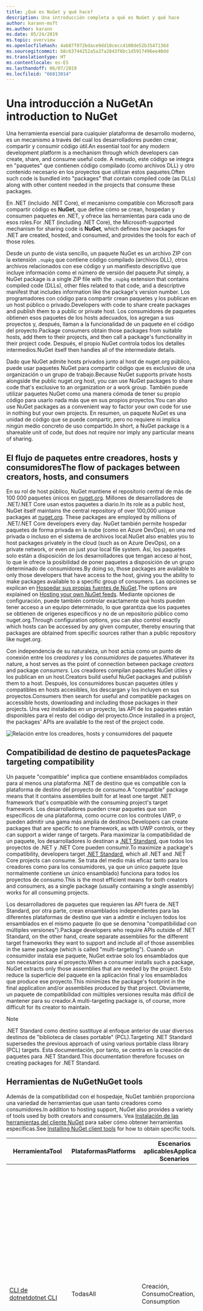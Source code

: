 ```yaml
---
title: ¿Qué es NuGet y qué hace?
description: Una introducción completa a qué es NuGet y qué hace
author: karann-msft
ms.author: karann
ms.date: 05/24/2019
ms.topic: overview
ms.openlocfilehash: 4ab87f072bdace9dd18cecc4100de52b3547136d
ms.sourcegitcommit: b8c63744252a5a37a2843f6bc1d5917496ee40dd
ms.translationtype: HT
ms.contentlocale: es-ES
ms.lasthandoff: 06/07/2019
ms.locfileid: "66813014"
---
```

# <a name="an-introduction-to-nuget"></a><span data-ttu-id="bf657-103">Una introducción a NuGet</span><span class="sxs-lookup"><span data-stu-id="bf657-103">An introduction to NuGet</span></span>

<span data-ttu-id="bf657-104">Una herramienta esencial para cualquier plataforma de desarrollo moderno, es un mecanismo a través del cual los desarrolladores pueden crear, compartir y consumir código útil.</span><span class="sxs-lookup"><span data-stu-id="bf657-104">An essential tool for any modern development platform is a mechanism through which developers can create, share, and consume useful code.</span></span> <span data-ttu-id="bf657-105">A menudo, este código se integra en "paquetes" que contienen código compilado (como archivos DLL) y otro contenido necesario en los proyectos que utilizan estos paquetes.</span><span class="sxs-lookup"><span data-stu-id="bf657-105">Often such code is bundled into "packages" that contain compiled code (as DLLs) along with other content needed in the projects that consume these packages.</span></span>

<span data-ttu-id="bf657-106">En .NET (incluido .NET Core), el mecanismo compatible con Microsoft para compartir código es **NuGet**, que define cómo se crean, hospedan y consumen paquetes en .NET, y ofrece las herramientas para cada uno de esos roles.</span><span class="sxs-lookup"><span data-stu-id="bf657-106">For .NET (including .NET Core), the Microsoft-supported mechanism for sharing code is **NuGet**, which defines how packages for .NET are created, hosted, and consumed, and provides the tools for each of those roles.</span></span>

<span data-ttu-id="bf657-107">Desde un punto de vista sencillo, un paquete NuGet es un archivo ZIP con la extensión `.nupkg` que contiene código compilado (archivos DLL), otros archivos relacionados con ese código y un manifiesto descriptivo que incluye información como el número de versión del paquete.</span><span class="sxs-lookup"><span data-stu-id="bf657-107">Put simply, a NuGet package is a single ZIP file with the `.nupkg` extension that contains compiled code (DLLs), other files related to that code, and a descriptive manifest that includes information like the package's version number.</span></span> <span data-ttu-id="bf657-108">Los programadores con código para compartir crean paquetes y los publican en un host público o privado.</span><span class="sxs-lookup"><span data-stu-id="bf657-108">Developers with code to share create packages and publish them to a public or private host.</span></span> <span data-ttu-id="bf657-109">Los consumidores de paquetes obtienen esos paquetes de los hosts adecuados, los agregan a sus proyectos y, después, llaman a la funcionalidad de un paquete en el código del proyecto.</span><span class="sxs-lookup"><span data-stu-id="bf657-109">Package consumers obtain those packages from suitable hosts, add them to their projects, and then call a package's functionality in their project code.</span></span> <span data-ttu-id="bf657-110">Después, el propio NuGet controla todos los detalles intermedios.</span><span class="sxs-lookup"><span data-stu-id="bf657-110">NuGet itself then handles all of the intermediate details.</span></span>

<span data-ttu-id="bf657-111">Dado que NuGet admite hosts privados junto al host de nuget.org público, puede usar paquetes NuGet para compartir código que es exclusivo de una organización o un grupo de trabajo.</span><span class="sxs-lookup"><span data-stu-id="bf657-111">Because NuGet supports private hosts alongside the public nuget.org host, you can use NuGet packages to share code that's exclusive to an organization or a work group.</span></span> <span data-ttu-id="bf657-112">También puede utilizar paquetes NuGet como una manera cómoda de tener su propio código para usarlo nada más que en sus propios proyectos.</span><span class="sxs-lookup"><span data-stu-id="bf657-112">You can also use NuGet packages as a convenient way to factor your own code for use in nothing but your own projects.</span></span> <span data-ttu-id="bf657-113">En resumen, un paquete NuGet es una unidad de código que se puede compartir, pero no requiere ni implica ningún medio concreto de uso compartido.</span><span class="sxs-lookup"><span data-stu-id="bf657-113">In short, a NuGet package is a shareable unit of code, but does not require nor imply any particular means of sharing.</span></span>

## <a name="the-flow-of-packages-between-creators-hosts-and-consumers"></a><span data-ttu-id="bf657-114">El flujo de paquetes entre creadores, hosts y consumidores</span><span class="sxs-lookup"><span data-stu-id="bf657-114">The flow of packages between creators, hosts, and consumers</span></span>

<span data-ttu-id="bf657-115">En su rol de host público, NuGet mantiene el repositorio central de más de 100 000 paquetes únicos en [nuget.org](https://www.nuget.org). Millones de desarrolladores de .NET/.NET Core usan estos paquetes a diario.</span><span class="sxs-lookup"><span data-stu-id="bf657-115">In its role as a public host, NuGet itself maintains the central repository of over 100,000 unique packages at [nuget.org](https://www.nuget.org). These packages are employed by millions of .NET/.NET Core developers every day.</span></span> <span data-ttu-id="bf657-116">NuGet también permite hospedar paquetes de forma privada en la nube (como en Azure DevOps), en una red privada o incluso en el sistema de archivos local.</span><span class="sxs-lookup"><span data-stu-id="bf657-116">NuGet also enables you to host packages privately in the cloud (such as on Azure DevOps), on a private network, or even on just your local file system.</span></span> <span data-ttu-id="bf657-117">Así, los paquetes solo están a disposición de los desarrolladores que tengan acceso al host, lo que le ofrece la posibilidad de poner paquetes a disposición de un grupo determinado de consumidores.</span><span class="sxs-lookup"><span data-stu-id="bf657-117">By doing so, those packages are available to only those developers that have access to the host, giving you the ability to make packages available to a specific group of consumers.</span></span> <span data-ttu-id="bf657-118">Las opciones se explican en [Hospedar sus propias fuentes de NuGet](hosting-packages/overview.md).</span><span class="sxs-lookup"><span data-stu-id="bf657-118">The options are explained on [Hosting your own NuGet feeds](hosting-packages/overview.md).</span></span> <span data-ttu-id="bf657-119">Mediante opciones de configuración, puede también controlar exactamente qué hosts pueden tener acceso a un equipo determinado, lo que garantiza que los paquetes se obtienen de orígenes específicos y no de un repositorio público como nuget.org.</span><span class="sxs-lookup"><span data-stu-id="bf657-119">Through configuration options, you can also control exactly which hosts can be accessed by any given computer, thereby ensuring that packages are obtained from specific sources rather than a public repository like nuget.org.</span></span>

<span data-ttu-id="bf657-120">Con independencia de su naturaleza, un host actúa como un punto de conexión entre los *creadores* y los *consumidores* de paquetes.</span><span class="sxs-lookup"><span data-stu-id="bf657-120">Whatever its nature, a host serves as the point of connection between package *creators* and package *consumers*.</span></span> <span data-ttu-id="bf657-121">Los creadores compilan paquetes NuGet útiles y los publican en un host.</span><span class="sxs-lookup"><span data-stu-id="bf657-121">Creators build useful NuGet packages and publish them to a host.</span></span> <span data-ttu-id="bf657-122">Después, los consumidores buscan paquetes útiles y compatibles en hosts accesibles, los descargan y los incluyen en sus proyectos.</span><span class="sxs-lookup"><span data-stu-id="bf657-122">Consumers then search for useful and compatible packages on accessible hosts, downloading and including those packages in their projects.</span></span> <span data-ttu-id="bf657-123">Una vez instalados en un proyecto, las API de los paquetes están disponibles para el resto del código del proyecto.</span><span class="sxs-lookup"><span data-stu-id="bf657-123">Once installed in a project, the packages' APIs are available to the rest of the project code.</span></span>

![Relación entre los creadores, hosts y consumidores del paquete](media/nuget-roles.png)

## <a name="package-targeting-compatibility"></a><span data-ttu-id="bf657-125">Compatibilidad de destino de paquetes</span><span class="sxs-lookup"><span data-stu-id="bf657-125">Package targeting compatibility</span></span>

<span data-ttu-id="bf657-126">Un paquete "compatible" implica que contiene ensamblados compilados para al menos una plataforma .NET de destino que es compatible con la plataforma de destino del proyecto de consumo.</span><span class="sxs-lookup"><span data-stu-id="bf657-126">A "compatible" package means that it contains assemblies built for at least one target .NET framework that's compatible with the consuming project's target framework.</span></span> <span data-ttu-id="bf657-127">Los desarrolladores pueden crear paquetes que son específicos de una plataforma, como ocurre con los controles UWP, o pueden admitir una gama más amplia de destinos.</span><span class="sxs-lookup"><span data-stu-id="bf657-127">Developers can create packages that are specific to one framework, as with UWP controls, or they can support a wider range of targets.</span></span> <span data-ttu-id="bf657-128">Para maximizar la compatibilidad de un paquete, los desarrolladores lo destinan a [.NET Standard](/dotnet/standard/net-standard), que todos los proyectos de .NET y .NET Core pueden consumir.</span><span class="sxs-lookup"><span data-stu-id="bf657-128">To maximize a package's compatibility, developers target [.NET Standard](/dotnet/standard/net-standard), which all .NET and .NET Core projects can consume.</span></span> <span data-ttu-id="bf657-129">Se trata del medio más eficaz tanto para los creadores como para los consumidores, ya que un único paquete (que normalmente contiene un único ensamblado) funciona para todos los proyectos de consumo.</span><span class="sxs-lookup"><span data-stu-id="bf657-129">This is the most efficient means for both creators and consumers, as a single package (usually containing a single assembly) works for all consuming projects.</span></span>

<span data-ttu-id="bf657-130">Los desarrolladores de paquetes que requieren las API fuera de .NET Standard, por otra parte, crean ensamblados independientes para las diferentes plataformas de destino que van a admitir e incluyen todos los ensamblados en el mismo paquete (lo que se denomina "compatibilidad con múltiples versiones").</span><span class="sxs-lookup"><span data-stu-id="bf657-130">Package developers who require APIs outside of .NET Standard, on the other hand, create separate assemblies for the different target frameworks they want to support and include all of those assemblies in the same package (which is called "multi-targeting").</span></span> <span data-ttu-id="bf657-131">Cuando un consumidor instala ese paquete, NuGet extrae solo los ensamblados que son necesarios para el proyecto.</span><span class="sxs-lookup"><span data-stu-id="bf657-131">When a consumer installs such a package, NuGet extracts only those assemblies that are needed by the project.</span></span> <span data-ttu-id="bf657-132">Esto reduce la superficie del paquete en la aplicación final y los ensamblados que produce ese proyecto.</span><span class="sxs-lookup"><span data-stu-id="bf657-132">This minimizes the package's footprint in the final application and/or assemblies produced by that project.</span></span> <span data-ttu-id="bf657-133">Obviamente, un paquete de compatibilidad con múltiples versiones resulta más difícil de mantener para su creador.</span><span class="sxs-lookup"><span data-stu-id="bf657-133">A multi-targeting package is, of course, more difficult for its creator to maintain.</span></span>

> [!Note]
> <span data-ttu-id="bf657-134">.NET Standard como destino sustituye al enfoque anterior de usar diversos destinos de "biblioteca de clases portable" (PCL).</span><span class="sxs-lookup"><span data-stu-id="bf657-134">Targeting .NET Standard supersedes the previous approach of using various portable class library (PCL) targets.</span></span> <span data-ttu-id="bf657-135">Esta documentación, por tanto, se centra en la creación de paquetes para .NET Standard.</span><span class="sxs-lookup"><span data-stu-id="bf657-135">This documentation therefore focuses on creating packages for .NET Standard.</span></span>

## <a name="nuget-tools"></a><span data-ttu-id="bf657-136">Herramientas de NuGet</span><span class="sxs-lookup"><span data-stu-id="bf657-136">NuGet tools</span></span>

<span data-ttu-id="bf657-137">Además de la compatibilidad con el hospedaje, NuGet también proporciona una variedad de herramientas que usan tanto creadores como consumidores.</span><span class="sxs-lookup"><span data-stu-id="bf657-137">In addition to hosting support, NuGet also provides a variety of tools used by both creators and consumers.</span></span> <span data-ttu-id="bf657-138">Vea [Instalación de las herramientas del cliente NuGet](install-nuget-client-tools.md) para saber cómo obtener herramientas específicas.</span><span class="sxs-lookup"><span data-stu-id="bf657-138">See [Installing NuGet client tools](install-nuget-client-tools.md) for how to obtain specific tools.</span></span>

| <span data-ttu-id="bf657-139">Herramienta</span><span class="sxs-lookup"><span data-stu-id="bf657-139">Tool</span></span> | <span data-ttu-id="bf657-140">Plataformas</span><span class="sxs-lookup"><span data-stu-id="bf657-140">Platforms</span></span> | <span data-ttu-id="bf657-141">Escenarios aplicables</span><span class="sxs-lookup"><span data-stu-id="bf657-141">Applicable Scenarios</span></span> | <span data-ttu-id="bf657-142">Descripción</span><span class="sxs-lookup"><span data-stu-id="bf657-142">Description</span></span> |
| --- | --- | --- | --- |
| [<span data-ttu-id="bf657-143">CLI de dotnet</span><span class="sxs-lookup"><span data-stu-id="bf657-143">dotnet CLI</span></span>](tools/dotnet-Commands.md) | <span data-ttu-id="bf657-144">Todas</span><span class="sxs-lookup"><span data-stu-id="bf657-144">All</span></span> | <span data-ttu-id="bf657-145">Creación, Consumo</span><span class="sxs-lookup"><span data-stu-id="bf657-145">Creation, Consumption</span></span> | <span data-ttu-id="bf657-146">Herramienta CLI para las bibliotecas .NET Core y .NET Standard y para los proyectos de estilo SDK que tienen como destino .NET Framework (consulte [Atributo SDK](/dotnet/core/tools/csproj#additions)).</span><span class="sxs-lookup"><span data-stu-id="bf657-146">CLI tool for .NET Core and .NET Standard libraries, and for SDK-style projects that target .NET Framework (see [SDK attribute](/dotnet/core/tools/csproj#additions)).</span></span> <span data-ttu-id="bf657-147">Ofrece determinadas funcionalidades de la CLI de NuGet directamente en la cadena de herramientas de .NET Core.</span><span class="sxs-lookup"><span data-stu-id="bf657-147">Provides certain NuGet CLI capabilities directly within the .NET Core tool chain.</span></span> <span data-ttu-id="bf657-148">Al igual que con la CLI de NuGet, la CLI de dotnet no interactúa con proyectos de Visual Studio.</span><span class="sxs-lookup"><span data-stu-id="bf657-148">As with the NuGet CLI, the dotnet CLI does not interact with Visual Studio projects.</span></span> |
| [<span data-ttu-id="bf657-149">CLI de nuget.exe</span><span class="sxs-lookup"><span data-stu-id="bf657-149">nuget.exe CLI</span></span>](tools/nuget-exe-cli-reference.md) | <span data-ttu-id="bf657-150">Todas</span><span class="sxs-lookup"><span data-stu-id="bf657-150">All</span></span> | <span data-ttu-id="bf657-151">Creación, Consumo</span><span class="sxs-lookup"><span data-stu-id="bf657-151">Creation, Consumption</span></span> | <span data-ttu-id="bf657-152">Herramienta CLI para bibliotecas de .NET Framework y proyectos de estilo diferente de SDK que tienen como destino las bibliotecas de .NET Standard.</span><span class="sxs-lookup"><span data-stu-id="bf657-152">CLI tool for .NET Framework libraries and non-SDK-style projects that target .NET Standard libraries.</span></span> <span data-ttu-id="bf657-153">Proporciona todas las funcionalidades de NuGet, con algunos comandos que se aplican de forma específica a los creadores del paquete, otros solo a los consumidores y otros a ambos.</span><span class="sxs-lookup"><span data-stu-id="bf657-153">Provides all NuGet capabilities, with some commands applying specifically to package creators, some applying only to consumers, and others applying to both.</span></span> <span data-ttu-id="bf657-154">Por ejemplo, los creadores de paquetes usan el comando `nuget pack` para crear un paquete a partir de varios ensamblados y archivos relacionados, los consumidores de paquetes usan `nuget install` para incluir los paquetes en una carpeta de proyecto y todos usan `nuget config` para establecer variables de configuración de NuGet.</span><span class="sxs-lookup"><span data-stu-id="bf657-154">For example, package creators use the `nuget pack` command to create a package from various assemblies and related files, package consumers use `nuget install` to include packages in a project folder, and everyone uses `nuget config` to set NuGet configuration variables.</span></span> <span data-ttu-id="bf657-155">Como herramienta independiente de la plataforma, la CLI de NuGet no interactúa con proyectos de Visual Studio.</span><span class="sxs-lookup"><span data-stu-id="bf657-155">As a platform-agnostic tool, the NuGet CLI does not interact with Visual Studio projects.</span></span> |
| [<span data-ttu-id="bf657-156">Consola del Administrador de paquetes</span><span class="sxs-lookup"><span data-stu-id="bf657-156">Package Manager Console</span></span>](tools/package-manager-console.md) | <span data-ttu-id="bf657-157">Visual Studio en Windows</span><span class="sxs-lookup"><span data-stu-id="bf657-157">Visual Studio on Windows</span></span> | <span data-ttu-id="bf657-158">Consumo</span><span class="sxs-lookup"><span data-stu-id="bf657-158">Consumption</span></span> | <span data-ttu-id="bf657-159">Ofrece [comandos de PowerShell](tools/Powershell-Reference.md) para instalar y administrar paquetes en proyectos de Visual Studio.</span><span class="sxs-lookup"><span data-stu-id="bf657-159">Provides [PowerShell commands](tools/Powershell-Reference.md) for installing and managing packages in Visual Studio projects.</span></span> |
| [<span data-ttu-id="bf657-160">Interfaz de usuario del administrador de paquetes</span><span class="sxs-lookup"><span data-stu-id="bf657-160">Package Manager UI</span></span>](tools/package-manager-ui.md) | <span data-ttu-id="bf657-161">Visual Studio en Windows</span><span class="sxs-lookup"><span data-stu-id="bf657-161">Visual Studio on Windows</span></span> | <span data-ttu-id="bf657-162">Consumo</span><span class="sxs-lookup"><span data-stu-id="bf657-162">Consumption</span></span> | <span data-ttu-id="bf657-163">Ofrece una interfaz de usuario fácil de usar para instalar y administrar paquetes en proyectos de Visual Studio.</span><span class="sxs-lookup"><span data-stu-id="bf657-163">Provides an easy-to-use UI for installing and managing packages in Visual Studio projects.</span></span> |
| [<span data-ttu-id="bf657-164">Administrar la interfaz de usuario de NuGet</span><span class="sxs-lookup"><span data-stu-id="bf657-164">Manage NuGet UI</span></span>](/visualstudio/mac/nuget-walkthrough) | <span data-ttu-id="bf657-165">Visual Studio para Mac</span><span class="sxs-lookup"><span data-stu-id="bf657-165">Visual Studio for Mac</span></span> | <span data-ttu-id="bf657-166">Consumo</span><span class="sxs-lookup"><span data-stu-id="bf657-166">Consumption</span></span> | <span data-ttu-id="bf657-167">Ofrece una interfaz de usuario fácil de usar para instalar y administrar paquetes en proyectos de Visual Studio para Mac.</span><span class="sxs-lookup"><span data-stu-id="bf657-167">Provide an easy-to-use UI for installing and managing packages in Visual Studio for Mac projects.</span></span> |
| [<span data-ttu-id="bf657-168">MSBuild</span><span class="sxs-lookup"><span data-stu-id="bf657-168">MSBuild</span></span>](reference/msbuild-targets.md) | <span data-ttu-id="bf657-169">Windows</span><span class="sxs-lookup"><span data-stu-id="bf657-169">Windows</span></span> | <span data-ttu-id="bf657-170">Creación, Consumo</span><span class="sxs-lookup"><span data-stu-id="bf657-170">Creation, Consumption</span></span> | <span data-ttu-id="bf657-171">Ofrece la posibilidad de crear y restaurar los paquetes que se usan en un proyecto directamente a través de la cadena de herramientas de MSBuild.</span><span class="sxs-lookup"><span data-stu-id="bf657-171">Provides the ability to create packages and restore packages used in a project directly through the MSBuild tool chain.</span></span> |

<span data-ttu-id="bf657-172">Como puede ver, las herramientas de NuGet con las que trabaja dependen en gran medida de si se crean, consumen o publican paquetes, así como de la plataforma en la que se trabaja.</span><span class="sxs-lookup"><span data-stu-id="bf657-172">As you can see, the NuGet tools you work with depend greatly on whether you're creating, consuming, or publishing packages, and the platform on which you're working.</span></span> <span data-ttu-id="bf657-173">Los creadores de paquetes también suelen ser consumidores, dado que se basan en la funcionalidad que existe en otros paquetes NuGet.</span><span class="sxs-lookup"><span data-stu-id="bf657-173">Package creators are typically also consumers, as they build on top of functionality that exists in other NuGet packages.</span></span> <span data-ttu-id="bf657-174">Y esos paquetes, por supuesto, pueden a su vez depender de otros.</span><span class="sxs-lookup"><span data-stu-id="bf657-174">And those packages, of course, may in turn depend on still others.</span></span>

<span data-ttu-id="bf657-175">Para obtener más información, comience por los artículos [Flujo de trabajo de creación de paquetes](create-packages/Overview-and-Workflow.md) y [Flujo de trabajo de consumo de paquetes](consume-packages/Overview-and-Workflow.md).</span><span class="sxs-lookup"><span data-stu-id="bf657-175">For more information, start with the [Package creation workflow](create-packages/Overview-and-Workflow.md) and [Package consumption workflow](consume-packages/Overview-and-Workflow.md) articles.</span></span>

## <a name="managing-dependencies"></a><span data-ttu-id="bf657-176">Administración de dependencias</span><span class="sxs-lookup"><span data-stu-id="bf657-176">Managing dependencies</span></span>

<span data-ttu-id="bf657-177">La posibilidad de basarse en el trabajo de otros usuarios fácilmente es una de las características más eficaces de un sistema de administración de paquetes.</span><span class="sxs-lookup"><span data-stu-id="bf657-177">The ability to easily build on the work of others is one of most powerful features of a package management system.</span></span> <span data-ttu-id="bf657-178">En consecuencia, gran parte de lo que hace NuGet consiste en administrar ese "gráfico" o árbol de dependencias en nombre de un proyecto.</span><span class="sxs-lookup"><span data-stu-id="bf657-178">Accordingly, much of what NuGet does is managing that dependency tree or "graph" on behalf of a project.</span></span> <span data-ttu-id="bf657-179">Dicho simplemente, solo se tiene que preocupar por los paquetes que use directamente en un proyecto.</span><span class="sxs-lookup"><span data-stu-id="bf657-179">Simply said, you need only concern yourself with those packages that you're directly using in a project.</span></span> <span data-ttu-id="bf657-180">Si alguno de esos paquetes consume otros paquetes (que, a su vez, pueden consumir otros), NuGet se encarga de todas esas dependencias de nivel inferior.</span><span class="sxs-lookup"><span data-stu-id="bf657-180">If any of those packages themselves consume other packages (which can, in turn, consume still others), NuGet takes care of all those down-level dependencies.</span></span>

<span data-ttu-id="bf657-181">En la imagen siguiente se muestra un proyecto que depende de cinco paquetes que, a su vez, dependen de otros varios.</span><span class="sxs-lookup"><span data-stu-id="bf657-181">The following image shows a project that depends on five packages, which in turn depend on a number of others.</span></span>

![Un gráfico de dependencias de NuGet de ejemplo para un proyecto de .NET](media/dependency-graph.png)

<span data-ttu-id="bf657-183">Tenga en cuenta que algunos paquetes aparecen varias veces en el gráfico de dependencias.</span><span class="sxs-lookup"><span data-stu-id="bf657-183">Notice that some packages appear multiple times in the dependency graph.</span></span> <span data-ttu-id="bf657-184">Por ejemplo, hay tres consumidores diferentes del paquete B, y es posible que cada consumidor también especifique una versión diferente de ese paquete (no se muestra).</span><span class="sxs-lookup"><span data-stu-id="bf657-184">For example, there are three different consumers of package B, and each consumer might also specify a different version for that package (not shown).</span></span> <span data-ttu-id="bf657-185">Se trata de un hecho frecuente, especialmente para los paquetes más ampliamente utilizados.</span><span class="sxs-lookup"><span data-stu-id="bf657-185">This is a common occurrence, especially for widely-used packages.</span></span> <span data-ttu-id="bf657-186">Afortunadamente, NuGet se encarga del trabajo duro de determinar exactamente qué versión del paquete B satisface a todos los consumidores.</span><span class="sxs-lookup"><span data-stu-id="bf657-186">NuGet fortunately does all the hard work to determine exactly which version of package B satisfies all consumers.</span></span> <span data-ttu-id="bf657-187">NuGet hace lo mismo para todos los demás paquetes, sin importar la complejidad del gráfico de dependencia.</span><span class="sxs-lookup"><span data-stu-id="bf657-187">NuGet then does the same for all other packages, no matter how deep the dependency graph.</span></span>

<span data-ttu-id="bf657-188">Para obtener más información sobre cómo realiza NuGet este servicio, vea [Resolución de dependencias](consume-packages/dependency-resolution.md).</span><span class="sxs-lookup"><span data-stu-id="bf657-188">For more details on how NuGet performs this service, see [Dependency resolution](consume-packages/dependency-resolution.md).</span></span>

## <a name="tracking-references-and-restoring-packages"></a><span data-ttu-id="bf657-189">Seguimiento de referencias y restauración de paquetes</span><span class="sxs-lookup"><span data-stu-id="bf657-189">Tracking references and restoring packages</span></span>

<span data-ttu-id="bf657-190">Dado que los proyectos se pueden mover fácilmente entre equipos de desarrolladores, repositorios de control de código fuente, servidores de compilación, etc., no resulta práctico mantener los ensamblados binarios de los paquetes NuGet enlazados directamente a un proyecto.</span><span class="sxs-lookup"><span data-stu-id="bf657-190">Because projects can easily move between developer computers, source control repositories, build servers, and so forth, it's highly impractical to keep the binary assemblies of NuGet packages directly bound to a project.</span></span> <span data-ttu-id="bf657-191">De hacerlo, se produciría un sobredimensionamiento innecesario de cada copia del proyecto (y, por tanto, se desperdiciaría espacio en los repositorios de control de código fuente).</span><span class="sxs-lookup"><span data-stu-id="bf657-191">Doing so would make each copy of the project unnecessarily bloated (and thereby waste space in source control repositories).</span></span> <span data-ttu-id="bf657-192">Además, sería muy difícil actualizar los archivos binarios del paquete a versiones más recientes, ya que habría que aplicar las actualizaciones en todas las copias del proyecto.</span><span class="sxs-lookup"><span data-stu-id="bf657-192">It would also make it very difficult to update package binaries to newer versions as updates would have to be applied across all copies of the project.</span></span>

<span data-ttu-id="bf657-193">En lugar de ello, NuGet mantiene una lista de referencias simples de los paquetes en los que se basa un proyecto, que incluye las dependencias de nivel superior y de nivel inferior.</span><span class="sxs-lookup"><span data-stu-id="bf657-193">NuGet instead maintains a simple reference list of the packages upon which a project depends, including both top-level and down-level dependencies.</span></span> <span data-ttu-id="bf657-194">Es decir, siempre que se instala un paquete de algún host en un proyecto, NuGet registra el identificador y el número de versión del paquete en la lista de referencias.</span><span class="sxs-lookup"><span data-stu-id="bf657-194">That is, whenever you install a package from some host into a project, NuGet records the package identifier and version number in the reference list.</span></span> <span data-ttu-id="bf657-195">(Al desinstalar un paquete, evidentemente se quita de la lista). NuGet después ofrece un medio para restaurar todos los paquetes a los que se hace referencia, tal y como se describe en [Restauración de paquetes](consume-packages/package-restore.md).</span><span class="sxs-lookup"><span data-stu-id="bf657-195">(Uninstalling a package, of course, removes it from the list.) NuGet then provides a means to restore all referenced packages upon request, as described on [Package restore](consume-packages/package-restore.md).</span></span>

![Una lista de referencias de NuGet se crea al instalar el paquete y se puede usar para restaurar los paquetes en otro lugar](media/nuget-restore.png)

<span data-ttu-id="bf657-197">Solo con la lista de referencias, NuGet puede reinstalar (es decir, *restaurar*) todos los paquetes de hosts públicos y privados en cualquier momento posterior.</span><span class="sxs-lookup"><span data-stu-id="bf657-197">With only the reference list, NuGet can then reinstall&mdash;that is, *restore*&mdash;all of those packages from public and/or private hosts at any later time.</span></span> <span data-ttu-id="bf657-198">Al confirmar un proyecto en el control de código fuente o compartirlo de alguna otra manera, solo se incluye la lista de referencias, no los archivos binarios del paquete (vea [Paquetes y control de código fuente](consume-packages/packages-and-source-control.md)).</span><span class="sxs-lookup"><span data-stu-id="bf657-198">When committing a project to source control, or sharing it in some other way, you include only the reference list and exclude any package binaries (see [Packages and source control](consume-packages/packages-and-source-control.md).)</span></span>

<span data-ttu-id="bf657-199">El equipo que recibe un proyecto, como un servidor de compilación que obtiene una copia del proyecto como parte de un sistema de implementación automatizada, simplemente solicita a NuGet que restaure las dependencias cuando sea necesario.</span><span class="sxs-lookup"><span data-stu-id="bf657-199">The computer that receives a project, such as a build server obtaining a copy of the project as part of an automated deployment system, simply asks NuGet to restore dependencies whenever they're needed.</span></span> <span data-ttu-id="bf657-200">Los sistemas de compilación como Azure DevOps proporcionan pasos de "restauración de NuGet" para este propósito exacto.</span><span class="sxs-lookup"><span data-stu-id="bf657-200">Build systems like Azure DevOps provide "NuGet restore" steps for this exact purpose.</span></span> <span data-ttu-id="bf657-201">De forma similar, cuando los desarrolladores obtienen una copia de un proyecto (como al clonar un repositorio), pueden invocar un comando como `nuget restore` (CLI de NuGet), `dotnet restore` (CLI de dotnet), o `Install-Package` (consola del Administrador de paquetes) para obtener todos los paquetes necesarios.</span><span class="sxs-lookup"><span data-stu-id="bf657-201">Similarly, when developers obtain a copy of a project (as when cloning a repository), they can invoke command like `nuget restore` (NuGet CLI), `dotnet restore` (dotnet CLI), or `Install-Package` (Package Manager Console) to obtain all the necessary packages.</span></span> <span data-ttu-id="bf657-202">Visual Studio, por su parte, restaura automáticamente los paquetes al compilar un proyecto (siempre que la restauración automática esté habilitada, tal y como se describe en [Restauración de paquetes](consume-packages/package-restore.md)).</span><span class="sxs-lookup"><span data-stu-id="bf657-202">Visual Studio, for its part, automatically restores packages when building a project (provided that automatic restore is enabled, as described on [Package restore](consume-packages/package-restore.md)).</span></span>

<span data-ttu-id="bf657-203">Claramente, el rol principal de NuGet que interesa a los desarrolladores es que mantenga esa lista de referencias en nombre del proyecto y que proporcione los medios para restaurar de forma eficaz (y actualizar) los paquetes a los que se hace referencia.</span><span class="sxs-lookup"><span data-stu-id="bf657-203">Clearly, then, NuGet's primary role where developers are concerned is maintaining that reference list on behalf of your project and providing the means to efficiently restore (and update) those referenced packages.</span></span> <span data-ttu-id="bf657-204">Esta lista se mantiene en uno de los dos *formatos de administración de paquetes*, que se denominan:</span><span class="sxs-lookup"><span data-stu-id="bf657-204">This list is maintained in one of two *package management formats*, as they're called:</span></span>

- <span data-ttu-id="bf657-205">[PackageReference](consume-packages/package-references-in-project-files.md) (o "referencias de paquetes en archivos de proyecto") | *(NuGet 4.0 y versiones posteriores)* mantiene una lista de las dependencias de nivel superior de un proyecto directamente en el archivo de proyecto, por lo que no se necesita un archivo independiente.</span><span class="sxs-lookup"><span data-stu-id="bf657-205">[PackageReference](consume-packages/package-references-in-project-files.md) (or "package references in project files") | *(NuGet 4.0+)* Maintains a list of a project's top-level dependencies directly within the project file, so no separate file is needed.</span></span> <span data-ttu-id="bf657-206">Se genera dinámicamente un archivo asociado, `obj/project.assets.json`, que administra el gráfico de dependencias general de los paquetes que un proyecto utiliza con todas las dependencias de nivel inferior.</span><span class="sxs-lookup"><span data-stu-id="bf657-206">An associated file, `obj/project.assets.json`, is dynamically generated to manage the overall dependency graph of the packages that a project uses along with all down-level dependencies.</span></span> <span data-ttu-id="bf657-207">Siempre se utiliza PackageReference en los proyectos de .NET Core.</span><span class="sxs-lookup"><span data-stu-id="bf657-207">PackageReference is always used by .NET Core projects.</span></span>

- <span data-ttu-id="bf657-208">[`packages.config`](reference/packages-config.md): *(NuGet 1.0 y versiones posteriores)* un archivo XML que mantiene una lista plana de todas las dependencias del proyecto, incluidas las dependencias de otros paquetes instalados.</span><span class="sxs-lookup"><span data-stu-id="bf657-208">[`packages.config`](reference/packages-config.md): *(NuGet 1.0+)* An XML file that maintains a flat list of all dependencies in the project, including the dependencies of other installed packages.</span></span> <span data-ttu-id="bf657-209">Los paquetes instalados o restaurados se almacenan en una carpeta `packages`.</span><span class="sxs-lookup"><span data-stu-id="bf657-209">Installed or restored packages are stored in a `packages` folder.</span></span>

<span data-ttu-id="bf657-210">El formato de administración de paquetes que se usa en un proyecto determinado depende del tipo de proyecto y la versión disponible de NuGet (y/o Visual Studio).</span><span class="sxs-lookup"><span data-stu-id="bf657-210">Which package management format is employed in any given project depends on the project type, and the available version of NuGet (and/or Visual Studio).</span></span> <span data-ttu-id="bf657-211">Para comprobar qué formato se usa, solo hay que buscar `packages.config` en la raíz del proyecto después de instalar el primer paquete.</span><span class="sxs-lookup"><span data-stu-id="bf657-211">To check what format is being used, simply look for `packages.config` in the project root after installing your first package.</span></span> <span data-ttu-id="bf657-212">Si no ve ese archivo, busque directamente un elemento \<PackageReference\> en el archivo de proyecto.</span><span class="sxs-lookup"><span data-stu-id="bf657-212">If you don't have that file, look in the project file directly for a \<PackageReference\> element.</span></span>

<span data-ttu-id="bf657-213">Si se puede elegir, se recomienda utilizar PackageReference.</span><span class="sxs-lookup"><span data-stu-id="bf657-213">When you have a choice, we recommend using PackageReference.</span></span> <span data-ttu-id="bf657-214">`packages.config` se mantiene con fines de herencia y ya no está en desarrollo activo.</span><span class="sxs-lookup"><span data-stu-id="bf657-214">`packages.config` is maintained for legacy purposes and is no longer under active development.</span></span>

> [!Tip]
> <span data-ttu-id="bf657-215">Diversos comandos de la CLI de `nuget.exe`, como `nuget install`, no agregan automáticamente el paquete a la lista de referencia.</span><span class="sxs-lookup"><span data-stu-id="bf657-215">Various `nuget.exe` CLI commands, like `nuget install`, do not automatically add the package to the reference list.</span></span> <span data-ttu-id="bf657-216">La lista se actualiza al instalar un paquete con el Administrador de paquetes de Visual Studio (interfaz de usuario o consola) y con la CLI de `dotnet.exe`.</span><span class="sxs-lookup"><span data-stu-id="bf657-216">The list is updated when installing a package with the Visual Studio Package Manager (UI or Console), and with `dotnet.exe` CLI.</span></span>

## <a name="what-else-does-nuget-do"></a><span data-ttu-id="bf657-217">¿Qué más hace NuGet?</span><span class="sxs-lookup"><span data-stu-id="bf657-217">What else does NuGet do?</span></span>

<span data-ttu-id="bf657-218">Hasta ahora ha aprendido las siguientes características de NuGet:</span><span class="sxs-lookup"><span data-stu-id="bf657-218">So far you've learned the following characteristics of NuGet:</span></span>

- <span data-ttu-id="bf657-219">NuGet ofrece el repositorio central nuget.org con compatibilidad de hospedaje privado.</span><span class="sxs-lookup"><span data-stu-id="bf657-219">NuGet provides the central nuget.org repository with support for private hosting.</span></span>
- <span data-ttu-id="bf657-220">NuGet proporciona a los desarrolladores las herramientas que necesitan para crear, publicar y consumir paquetes.</span><span class="sxs-lookup"><span data-stu-id="bf657-220">NuGet provides the tools developers need for creating, publishing, and consuming packages.</span></span>
- <span data-ttu-id="bf657-221">Y lo más importante, NuGet mantiene una lista de referencias de los paquetes que se usan en un proyecto y permite restaurar y actualizar los paquetes de esa lista.</span><span class="sxs-lookup"><span data-stu-id="bf657-221">Most importantly, NuGet maintains a reference list of packages used in a project and the ability to restore and update those packages from that list.</span></span>

<span data-ttu-id="bf657-222">Para que estos procesos funcionen de forma eficaz, NuGet realiza algunas optimizaciones en segundo plano.</span><span class="sxs-lookup"><span data-stu-id="bf657-222">To make these processes work efficiently, NuGet does some behind-the-scenes optimizations.</span></span> <span data-ttu-id="bf657-223">En concreto, NuGet administra una caché de paquetes y una carpeta de paquetes globales para abreviar la instalación y reinstalación.</span><span class="sxs-lookup"><span data-stu-id="bf657-223">Most notably, NuGet manages a package cache and a global packages folder to shortcut installation and reinstallation.</span></span> <span data-ttu-id="bf657-224">La caché evita descargar un paquete que ya se ha instalado en el equipo.</span><span class="sxs-lookup"><span data-stu-id="bf657-224">The cache avoids downloading a package that's already been installed on the machine.</span></span> <span data-ttu-id="bf657-225">La carpeta de paquetes globales permite que varios proyectos compartan el mismo paquete instalado, lo que reduce el consumo general de NuGet en el equipo.</span><span class="sxs-lookup"><span data-stu-id="bf657-225">The global packages folder allows multiple projects to share the same installed package, thereby reducing NuGet's overall footprint on the computer.</span></span> <span data-ttu-id="bf657-226">Las carpetas de paquetes globales y de caché resultan muy útiles cuando a menudo se restaura un mayor número de paquetes, por ejemplo, en un servidor de compilación.</span><span class="sxs-lookup"><span data-stu-id="bf657-226">The cache and global packages folder are also very helpful when you're frequently restoring a larger number of packages, as on a build server.</span></span> <span data-ttu-id="bf657-227">Para obtener más detalles sobre estos mecanismos, vea [Administración de paquetes globales y carpetas de caché](consume-packages/managing-the-global-packages-and-cache-folders.md).</span><span class="sxs-lookup"><span data-stu-id="bf657-227">For more details on these mechanisms, see [Managing the global packages and cache folders](consume-packages/managing-the-global-packages-and-cache-folders.md).</span></span>

<span data-ttu-id="bf657-228">Dentro de un proyecto individual, NuGet administra el gráfico general de dependencias, que incluye volver a resolver varias referencias a las distintas versiones del mismo paquete.</span><span class="sxs-lookup"><span data-stu-id="bf657-228">Within an individual project, NuGet manages the overall dependency graph, which again includes resolving multiple references to different versions of the same package.</span></span> <span data-ttu-id="bf657-229">Es bastante común que un proyecto tenga una relación de dependencia con uno o varios paquetes que, a su vez, tienen las mismas dependencias.</span><span class="sxs-lookup"><span data-stu-id="bf657-229">It's quite common that a project takes a dependency on one or more packages that themselves have the same dependencies.</span></span> <span data-ttu-id="bf657-230">Algunos de los paquetes de utilidad más prácticos de nuget.org se usan en otros muchos paquetes.</span><span class="sxs-lookup"><span data-stu-id="bf657-230">Some of the most useful utility packages on nuget.org are employed by many other packages.</span></span> <span data-ttu-id="bf657-231">En el gráfico de dependencias completo, podría tener fácilmente diez referencias distintas a versiones diferentes del mismo paquete.</span><span class="sxs-lookup"><span data-stu-id="bf657-231">In the entire dependency graph, then, you could easily have ten different references to different versions of the same package.</span></span> <span data-ttu-id="bf657-232">Para no incluir varias versiones de ese paquete en la propia aplicación, NuGet determina la única versión que pueden usar todos los consumidores.</span><span class="sxs-lookup"><span data-stu-id="bf657-232">To avoid bringing multiple versions of that package into the application itself, NuGet sorts out which single version can be used by all consumers.</span></span> <span data-ttu-id="bf657-233">(Para obtener más información, vea [Inserción de dependencias](consume-packages/dependency-resolution.md)).</span><span class="sxs-lookup"><span data-stu-id="bf657-233">(For more information, see [Dependency Resolution](consume-packages/dependency-resolution.md).)</span></span>

<span data-ttu-id="bf657-234">Además, NuGet mantiene todas las especificaciones relacionadas con la estructura de los paquetes (incluida la [localización](create-packages/creating-localized-packages.md) y los [símbolos de depuración](create-packages/symbol-packages.md)) y cómo se hace referencia a ellos (incluidos los [intervalos de versiones](reference/package-versioning.md#version-ranges-and-wildcards) y [versiones preliminares](create-packages/prerelease-packages.md)). NuGet ofrece también varias API para trabajar con sus servicios mediante programación, así como compatibilidad para los desarrolladores que crean plantillas de proyecto y extensiones de Visual Studio.</span><span class="sxs-lookup"><span data-stu-id="bf657-234">Beyond that, NuGet maintains all the specifications related to how packages are structured (including [localization](create-packages/creating-localized-packages.md) and [debug symbols](create-packages/symbol-packages.md)) and how they are referenced (including [version ranges](reference/package-versioning.md#version-ranges-and-wildcards) and [pre-release versions](create-packages/prerelease-packages.md).) NuGet also provides various APIs to work with its services programmatically, and provides support for developers who write Visual Studio extensions and project templates.</span></span>

<span data-ttu-id="bf657-235">Dedique un momento a examinar la tabla de contenido de esta documentación, y podrá ver todas estas funcionalidades representadas, junto con notas de la versión que se remontan a los inicios de NuGet.</span><span class="sxs-lookup"><span data-stu-id="bf657-235">Take a moment to browse the table of contents for this documentation, and you see all of these capabilities represented there, along with release notes dating back to NuGet's beginnings.</span></span>

## <a name="comments-contributions-and-issues"></a><span data-ttu-id="bf657-236">Comentarios, contribuciones y problemas</span><span class="sxs-lookup"><span data-stu-id="bf657-236">Comments, contributions, and issues</span></span>

<span data-ttu-id="bf657-237">Por último, agradecemos mucho los comentarios y las contribuciones a esta documentación; simplemente seleccione los comandos **Comentarios** y **Editar** del principio de la página o visite el [repositorio de documentos](https://github.com/NuGet/docs.microsoft.com-nuget/) y la [lista de problemas de documentos](https://github.com/NuGet/docs.microsoft.com-nuget/issues) en GitHub.</span><span class="sxs-lookup"><span data-stu-id="bf657-237">Finally, we very much welcome comments and contributions to this documentation&mdash;just select the **Feedback** and **Edit** commands on the top of any page, or visit the [docs repository](https://github.com/NuGet/docs.microsoft.com-nuget/) and [docs issue list](https://github.com/NuGet/docs.microsoft.com-nuget/issues) on GitHub.</span></span>

<span data-ttu-id="bf657-238">También agradecemos las contribuciones a NuGet a través de los [distintos repositorios de GitHub](https://github.com/NuGet/Home); pueden verse problemas de NuGet en [https://github.com/NuGet/home/issues](https://github.com/NuGet/home/issues).</span><span class="sxs-lookup"><span data-stu-id="bf657-238">We also welcome contributions to NuGet itself through its [various GitHub repositories](https://github.com/NuGet/Home); NuGet issues can be found on [https://github.com/NuGet/home/issues](https://github.com/NuGet/home/issues).</span></span>

<span data-ttu-id="bf657-239">Disfrute de su experiencia con NuGet.</span><span class="sxs-lookup"><span data-stu-id="bf657-239">Enjoy your NuGet experience!</span></span>
